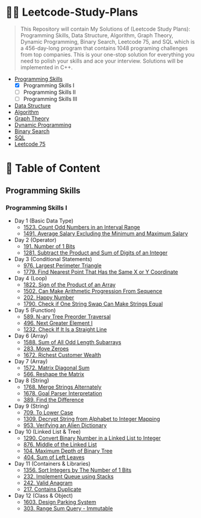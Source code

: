 # 🧑‍💻 Leetcode-Study-Plans
> This Repository will contain My Solutions of (Leetcode Study Plans): Programming Skills, Data Structure, Algorithm, Graph Theory, Dynamic Programming, Binary Search, Leetcode 75, and SQL which is a 456-day-long program that contains 1048 programing challenges from top companies. This is your one-stop solution for everything you need to polish your skills and ace your interview. Solutions will be implemented in C++.

- [Programming Skills](https://github.com/mohamedismail53/Leetcode-Study-Plans#programming-skills)
  * [x] Programming Skills I
  * [ ] Programming Skills II
  * [ ] Programming Skills III
- [Data Structure]()
- [Algorithm]()
- [Graph Theory]()
- [Dynamic Programming]()
- [Binary Search]()
- [SQL]()
- [Leetcode 75]()

# 📝 Table of Content

## Programming Skills

### Programming Skills I
- Day 1 (Basic Data Type)
  * [1523. Count Odd Numbers in an Interval Range](/Programming%20Skills/Programming%20Skills%20I/Day_1/1_Count_Odd_Numbers_in_an_Interval_Range.cpp)
  * [1491. Average Salary Excluding the Minimum and Maximum Salary]()
- Day 2 (Operator)
  *  [191. Number of 1 Bits]()
  *  [1281. Subtract the Product and Sum of Digits of an Integer]()
- Day 3 (Conditional Statements)
  * [976. Largest Perimeter Triangle]()
  * [1779. Find Nearest Point That Has the Same X or Y Coordinate]()
- Day 4 (Loop)
  * [1822. Sign of the Product of an Array]()
  * [1502. Can Make Arithmetic Progression From Sequence]()
  * [202. Happy Number]()
  * [1790. Check if One String Swap Can Make Strings Equal]()
- Day 5 (Function)
  * [589. N-ary Tree Preorder Traversal]()
  * [496. Next Greater Element I]()
  * [1232. Check If It Is a Straight Line]()
- Day 6 (Array)
  * [1588. Sum of All Odd Length Subarrays]()
  * [283. Move Zeroes]()
  * [1672. Richest Customer Wealth]()
- Day 7 (Array)
  * [1572. Matrix Diagonal Sum]()
  * [566. Reshape the Matrix]()
- Day 8 (String)
  * [1768. Merge Strings Alternately]()
  * [1678. Goal Parser Interpretation]()
  * [389. Find the Difference]()
- Day 9 (String)
  * [709. To Lower Case]()
  * [1309. Decrypt String from Alphabet to Integer Mapping]()
  * [953. Verifying an Alien Dictionary]()
- Day 10 (Linked List & Tree)
  * [1290. Convert Binary Number in a Linked List to Integer]()
  * [876. Middle of the Linked List]()
  * [104. Maximum Depth of Binary Tree]()
  * [404. Sum of Left Leaves]()
- Day 11 (Containers & Libraries)
  * [1356. Sort Integers by The Number of 1 Bits]()
  * [232. Implement Queue using Stacks]()
  * [242. Valid Anagram]()
  * [217. Contains Duplicate]()
- Day 12 (Class & Object)
  * [1603. Design Parking System]()
  * [303. Range Sum Query - Immutable]()